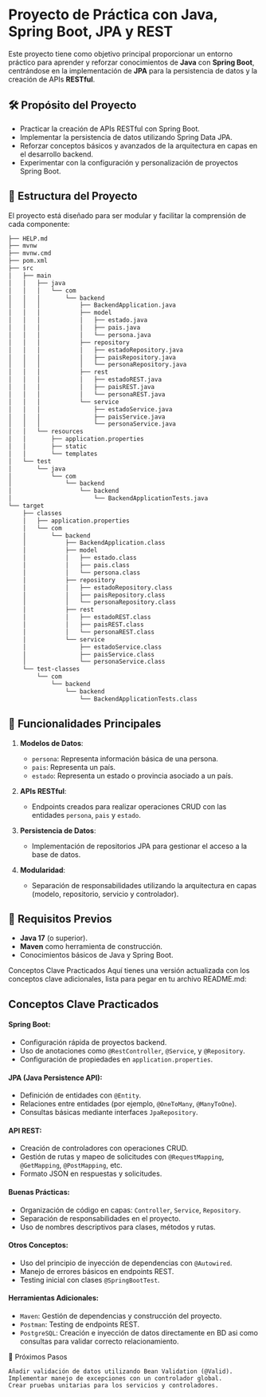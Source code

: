 # Proyecto de Práctica con Java, Spring Boot, JPA y REST

Este proyecto tiene como objetivo principal proporcionar un entorno práctico para aprender y reforzar conocimientos de **Java** con **Spring Boot**, centrándose en la implementación de **JPA** para la persistencia de datos y la creación de APIs **RESTful**.

## 🛠️ Propósito del Proyecto

- Practicar la creación de APIs RESTful con Spring Boot.
- Implementar la persistencia de datos utilizando Spring Data JPA.
- Reforzar conceptos básicos y avanzados de la arquitectura en capas en el desarrollo backend.
- Experimentar con la configuración y personalización de proyectos Spring Boot.

## 📂 Estructura del Proyecto

El proyecto está diseñado para ser modular y facilitar la comprensión de cada componente:

```bash
├── HELP.md
├── mvnw
├── mvnw.cmd
├── pom.xml
├── src
│   ├── main
│   │   ├── java
│   │   │   └── com
│   │   │       └── backend
│   │   │           ├── BackendApplication.java
│   │   │           ├── model
│   │   │           │   ├── estado.java
│   │   │           │   ├── pais.java
│   │   │           │   └── persona.java
│   │   │           ├── repository
│   │   │           │   ├── estadoRepository.java
│   │   │           │   ├── paisRepository.java
│   │   │           │   └── personaRepository.java
│   │   │           ├── rest
│   │   │           │   ├── estadoREST.java
│   │   │           │   ├── paisREST.java
│   │   │           │   └── personaREST.java
│   │   │           └── service
│   │   │               ├── estadoService.java
│   │   │               ├── paisService.java
│   │   │               └── personaService.java
│   │   └── resources
│   │       ├── application.properties
│   │       ├── static
│   │       └── templates
│   └── test
│       └── java
│           └── com
│               └── backend
│                   └── backend
│                       └── BackendApplicationTests.java
└── target
    ├── classes
    │   ├── application.properties
    │   └── com
    │       └── backend
    │           ├── BackendApplication.class
    │           ├── model
    │           │   ├── estado.class
    │           │   ├── pais.class
    │           │   └── persona.class
    │           ├── repository
    │           │   ├── estadoRepository.class
    │           │   ├── paisRepository.class
    │           │   └── personaRepository.class
    │           ├── rest
    │           │   ├── estadoREST.class
    │           │   ├── paisREST.class
    │           │   └── personaREST.class
    │           └── service
    │               ├── estadoService.class
    │               ├── paisService.class
    │               └── personaService.class
    └── test-classes
        └── com
            └── backend
                └── backend
                    └── BackendApplicationTests.class
```

## 🚀 Funcionalidades Principales

1. **Modelos de Datos**:
   - `persona`: Representa información básica de una persona.
   - `pais`: Representa un país.
   - `estado`: Representa un estado o provincia asociado a un país.

2. **APIs RESTful**:
   - Endpoints creados para realizar operaciones CRUD con las entidades `persona`, `pais` y `estado`.

3. **Persistencia de Datos**:
   - Implementación de repositorios JPA para gestionar el acceso a la base de datos.

4. **Modularidad**:
   - Separación de responsabilidades utilizando la arquitectura en capas (modelo, repositorio, servicio y controlador).

## 📌 Requisitos Previos

- **Java 17** (o superior).
- **Maven** como herramienta de construcción.
- Conocimientos básicos de Java y Spring Boot.

Conceptos Clave Practicados
Aquí tienes una versión actualizada con los conceptos clave adicionales, lista para pegar en tu archivo README.md:

## Conceptos Clave Practicados

#### Spring Boot:
- Configuración rápida de proyectos backend.
- Uso de anotaciones como `@RestController`, `@Service`, y `@Repository`.
- Configuración de propiedades en `application.properties`.

#### JPA (Java Persistence API):
- Definición de entidades con `@Entity`.
- Relaciones entre entidades (por ejemplo, `@OneToMany`, `@ManyToOne`).
- Consultas básicas mediante interfaces `JpaRepository`.

#### API REST:
- Creación de controladores con operaciones CRUD.
- Gestión de rutas y mapeo de solicitudes con `@RequestMapping`, `@GetMapping`, `@PostMapping`, etc.
- Formato JSON en respuestas y solicitudes.

#### Buenas Prácticas:
- Organización de código en capas: `Controller`, `Service`, `Repository`.
- Separación de responsabilidades en el proyecto.
- Uso de nombres descriptivos para clases, métodos y rutas.

#### Otros Conceptos:
- Uso del principio de inyección de dependencias con `@Autowired`.
- Manejo de errores básicos en endpoints REST.
- Testing inicial con clases `@SpringBootTest`.

#### Herramientas Adicionales:
- `Maven`: Gestión de dependencias y construcción del proyecto.
- `Postman`: Testing de endpoints REST.
- `PostgreSQL`: Creación e inyección de datos directamente en BD asi como consultas para validar correcto relacionamiento.


🧩 Próximos Pasos

    Añadir validación de datos utilizando Bean Validation (@Valid).
    Implementar manejo de excepciones con un controlador global.
    Crear pruebas unitarias para los servicios y controladores.
